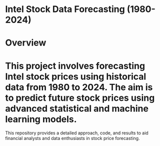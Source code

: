 # Intel Stock Data Forecasting (1980-2024)

# Overview

# This project involves forecasting Intel stock prices using historical data from 1980 to 2024. The aim is to predict future stock prices using advanced statistical and machine learning models. 
This repository provides a detailed approach, code, and results to aid financial analysts and data enthusiasts in stock price forecasting.
